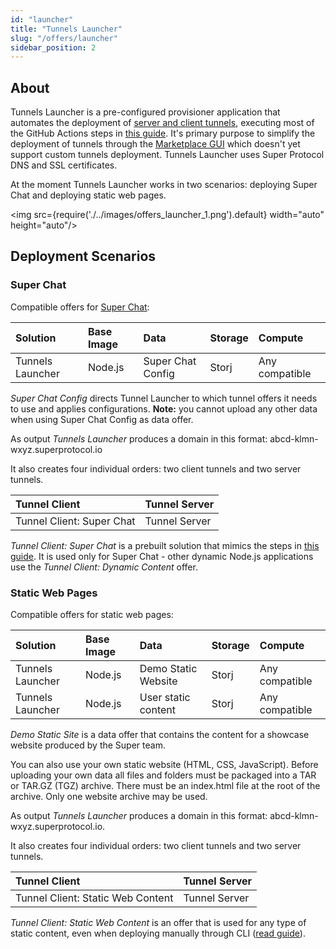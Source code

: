 ```yaml
---
id: "launcher"
title: "Tunnels Launcher"
slug: "/offers/launcher"
sidebar_position: 2
---
```


## About

Tunnels Launcher is a pre-configured provisioner application that automates the deployment of [server and client tunnels](/developers/deployment_guides/tunnels), executing most of the GitHub Actions steps in [this guide](/developers/deployment_guides/tunnels/repo). It's primary purpose to simplify the deployment of tunnels through the [Marketplace GUI](/developers/marketplace) which doesn't yet support custom tunnels deployment. Tunnels Launcher uses Super Protocol DNS and SSL certificates.

At the moment Tunnels Launcher works in two scenarios: deploying Super Chat and deploying static web pages.

<img src={require('./../images/offers_launcher_1.png').default} width="auto" height="auto"/>


## Deployment Scenarios

### Super Chat

Compatible offers for [Super Chat](/developers/offers/superchat):

| **Solution**       | **Base Image** | **Data**          | Storage | Compute        |
|:-------------------|:---------------|:------------------|:--------|:---------------|
| Tunnels Launcher   | Node.js        | Super Chat Config | Storj   | Any compatible |

*Super Chat Config* directs Tunnel Launcher to which tunnel offers it needs to use and applies configurations. **Note:** you cannot upload any other data when using Super Chat Config as data offer.

As output *Tunnels Launcher* produces a domain in this format: abcd-klmn-wxyz.superprotocol.io 

It also creates four individual orders: two client tunnels and two server tunnels.

| **Tunnel Client**         | **Tunnel Server** | 
|:--------------------------|:------------------|
| Tunnel Client: Super Chat | Tunnel Server     | 

*Tunnel Client: Super Chat* is a prebuilt solution that mimics the steps in [this guide](/developers/deployment_guides/tunnels/superchat). It is used only for Super Chat - other dynamic Node.js applications use the *Tunnel Client: Dynamic Content* offer.

### Static Web Pages

Compatible offers for static web pages:

| **Solution**       | **Base Image** | **Data**            | Storage | Compute        |
|:-------------------|:---------------|:--------------------|:--------|:---------------|
| Tunnels Launcher   | Node.js        | Demo Static Website | Storj   | Any compatible |
| Tunnels Launcher   | Node.js        | User static content | Storj   | Any compatible |

*Demo Static Site* is a data offer that contains the content for a showcase website produced by the Super team.

You can also use your own static website (HTML, CSS, JavaScript). Before uploading your own data all files and folders must be packaged into a TAR or TAR.GZ (TGZ) archive. There must be an index.html file at the root of the archive. Only one website archive may be used.

As output *Tunnels Launcher* produces a domain in this format: abcd-klmn-wxyz.superprotocol.io.

It also creates four individual orders: two client tunnels and two server tunnels.

| **Tunnel Client**                 | **Tunnel Server** | 
|:----------------------------------|:------------------|
| Tunnel Client: Static Web Content | Tunnel Server     | 

*Tunnel Client: Static Web Content* is an offer that is used for any type of static content, even when deploying manually through CLI ([read guide](/developers/deployment_guides/tunnels/static_content)).








